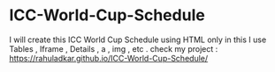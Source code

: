 # ICC-World-Cup-Schedule
I will create this ICC World Cup Schedule using HTML only in this I use Tables , Iframe , Details , a , img , etc . 
check my project : https://rahuladkar.github.io/ICC-World-Cup-Schedule/
